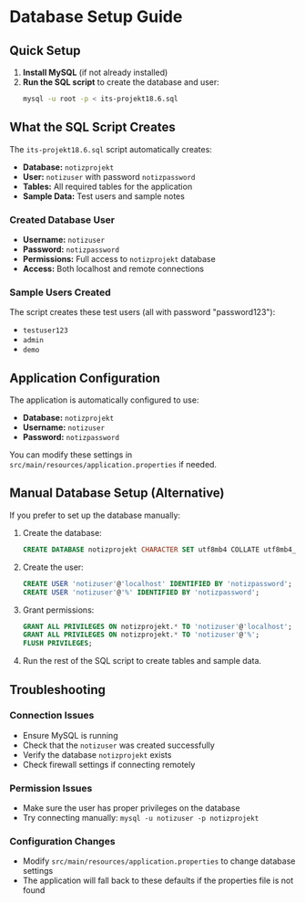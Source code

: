 # Database Setup Guide

## Quick Setup

1. **Install MySQL** (if not already installed)
2. **Run the SQL script** to create the database and user:
   ```bash
   mysql -u root -p < its-projekt18.6.sql
   ```

## What the SQL Script Creates

The `its-projekt18.6.sql` script automatically creates:

- **Database:** `notizprojekt`
- **User:** `notizuser` with password `notizpassword`
- **Tables:** All required tables for the application
- **Sample Data:** Test users and sample notes

### Created Database User
- **Username:** `notizuser`
- **Password:** `notizpassword`
- **Permissions:** Full access to `notizprojekt` database
- **Access:** Both localhost and remote connections

### Sample Users Created
The script creates these test users (all with password "password123"):
- `testuser123`
- `admin`
- `demo`

## Application Configuration

The application is automatically configured to use:
- **Database:** `notizprojekt`
- **Username:** `notizuser`
- **Password:** `notizpassword`

You can modify these settings in `src/main/resources/application.properties` if needed.

## Manual Database Setup (Alternative)

If you prefer to set up the database manually:

1. Create the database:
   ```sql
   CREATE DATABASE notizprojekt CHARACTER SET utf8mb4 COLLATE utf8mb4_unicode_ci;
   ```

2. Create the user:
   ```sql
   CREATE USER 'notizuser'@'localhost' IDENTIFIED BY 'notizpassword';
   CREATE USER 'notizuser'@'%' IDENTIFIED BY 'notizpassword';
   ```

3. Grant permissions:
   ```sql
   GRANT ALL PRIVILEGES ON notizprojekt.* TO 'notizuser'@'localhost';
   GRANT ALL PRIVILEGES ON notizprojekt.* TO 'notizuser'@'%';
   FLUSH PRIVILEGES;
   ```

4. Run the rest of the SQL script to create tables and sample data.

## Troubleshooting

### Connection Issues
- Ensure MySQL is running
- Check that the `notizuser` was created successfully
- Verify the database `notizprojekt` exists
- Check firewall settings if connecting remotely

### Permission Issues
- Make sure the user has proper privileges on the database
- Try connecting manually: `mysql -u notizuser -p notizprojekt`

### Configuration Changes
- Modify `src/main/resources/application.properties` to change database settings
- The application will fall back to these defaults if the properties file is not found